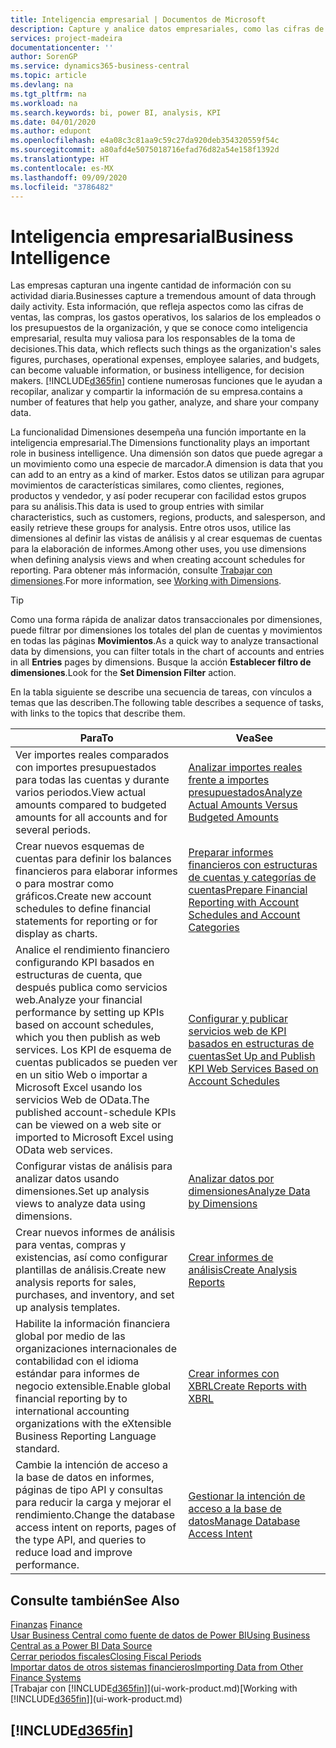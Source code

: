 ```yaml
---
title: Inteligencia empresarial | Documentos de Microsoft
description: Capture y analice datos empresariales, como las cifras de ventas, las compras, los gastos operativos, los salarios de los empleados y los presupuestos, que resultan muy valiosos para la inteligencia artificial o la toma de decisiones.
services: project-madeira
documentationcenter: ''
author: SorenGP
ms.service: dynamics365-business-central
ms.topic: article
ms.devlang: na
ms.tgt_pltfrm: na
ms.workload: na
ms.search.keywords: bi, power BI, analysis, KPI
ms.date: 04/01/2020
ms.author: edupont
ms.openlocfilehash: e4a08c3c81aa9c59c27da920deb354320559f54c
ms.sourcegitcommit: a80afd4e5075018716efad76d82a54e158f1392d
ms.translationtype: HT
ms.contentlocale: es-MX
ms.lasthandoff: 09/09/2020
ms.locfileid: "3786482"
---
```

# <a name="business-intelligence"></a><span data-ttu-id="7aeee-103">Inteligencia empresarial</span><span class="sxs-lookup"><span data-stu-id="7aeee-103">Business Intelligence</span></span>
<span data-ttu-id="7aeee-104">Las empresas capturan una ingente cantidad de información con su actividad diaria.</span><span class="sxs-lookup"><span data-stu-id="7aeee-104">Businesses capture a tremendous amount of data through daily activity.</span></span> <span data-ttu-id="7aeee-105">Esta información, que refleja aspectos como las cifras de ventas, las compras, los gastos operativos, los salarios de los empleados o los presupuestos de la organización, y que se conoce como inteligencia empresarial, resulta muy valiosa para los responsables de la toma de decisiones.</span><span class="sxs-lookup"><span data-stu-id="7aeee-105">This data, which reflects such things as the organization's sales figures, purchases, operational expenses, employee salaries, and budgets, can become valuable information, or business intelligence, for decision makers.</span></span> [!INCLUDE[d365fin](includes/d365fin_md.md)] <span data-ttu-id="7aeee-106">contiene numerosas funciones que le ayudan a recopilar, analizar y compartir la información de su empresa.</span><span class="sxs-lookup"><span data-stu-id="7aeee-106">contains a number of features that help you gather, analyze, and share your company data.</span></span>

<span data-ttu-id="7aeee-107">La funcionalidad Dimensiones desempeña una función importante en la inteligencia empresarial.</span><span class="sxs-lookup"><span data-stu-id="7aeee-107">The Dimensions functionality plays an important role in business intelligence.</span></span> <span data-ttu-id="7aeee-108">Una dimensión son datos que puede agregar a un movimiento como una especie de marcador.</span><span class="sxs-lookup"><span data-stu-id="7aeee-108">A dimension is data that you can add to an entry as a kind of marker.</span></span> <span data-ttu-id="7aeee-109">Estos datos se utilizan para agrupar movimientos de características similares, como clientes, regiones, productos y vendedor, y así poder recuperar con facilidad estos grupos para su análisis.</span><span class="sxs-lookup"><span data-stu-id="7aeee-109">This data is used to group entries with similar characteristics, such as customers, regions, products, and salesperson, and easily retrieve these groups for analysis.</span></span> <span data-ttu-id="7aeee-110">Entre otros usos, utilice las dimensiones al definir las vistas de análisis y al crear esquemas de cuentas para la elaboración de informes.</span><span class="sxs-lookup"><span data-stu-id="7aeee-110">Among other uses, you use dimensions  when defining analysis views and when creating account schedules for reporting.</span></span> <span data-ttu-id="7aeee-111">Para obtener más información, consulte [Trabajar con dimensiones](finance-dimensions.md).</span><span class="sxs-lookup"><span data-stu-id="7aeee-111">For more information, see [Working with Dimensions](finance-dimensions.md).</span></span>

> [!TIP]
> <span data-ttu-id="7aeee-112">Como una forma rápida de analizar datos transaccionales por dimensiones, puede filtrar por dimensiones los totales del plan de cuentas y movimientos en todas las páginas **Movimientos**.</span><span class="sxs-lookup"><span data-stu-id="7aeee-112">As a quick way to analyze transactional data by dimensions, you can filter totals in the chart of accounts and entries in all **Entries** pages by dimensions.</span></span> <span data-ttu-id="7aeee-113">Busque la acción **Establecer filtro de dimensiones**.</span><span class="sxs-lookup"><span data-stu-id="7aeee-113">Look for the **Set Dimension Filter** action.</span></span>  

<span data-ttu-id="7aeee-114">En la tabla siguiente se describe una secuencia de tareas, con vínculos a temas que las describen.</span><span class="sxs-lookup"><span data-stu-id="7aeee-114">The following table describes a sequence of tasks, with links to the topics that describe them.</span></span>  

| <span data-ttu-id="7aeee-115">Para</span><span class="sxs-lookup"><span data-stu-id="7aeee-115">To</span></span> | <span data-ttu-id="7aeee-116">Vea</span><span class="sxs-lookup"><span data-stu-id="7aeee-116">See</span></span> |
| --- | --- |
|<span data-ttu-id="7aeee-117">Ver importes reales comparados con importes presupuestados para todas las cuentas y durante varios periodos.</span><span class="sxs-lookup"><span data-stu-id="7aeee-117">View actual amounts compared to budgeted amounts for all accounts and for several periods.</span></span>|[<span data-ttu-id="7aeee-118">Analizar importes reales frente a importes presupuestados</span><span class="sxs-lookup"><span data-stu-id="7aeee-118">Analyze Actual Amounts Versus Budgeted Amounts</span></span>](bi-how-analyze-actual-versus-budget.md)|
|<span data-ttu-id="7aeee-119">Crear nuevos esquemas de cuentas para definir los balances financieros para elaborar informes o para mostrar como gráficos.</span><span class="sxs-lookup"><span data-stu-id="7aeee-119">Create new account schedules to define financial statements for reporting or for display as charts.</span></span>|[<span data-ttu-id="7aeee-120">Preparar informes financieros con estructuras de cuentas y categorías de cuentas</span><span class="sxs-lookup"><span data-stu-id="7aeee-120">Prepare Financial Reporting with Account Schedules and Account Categories</span></span>](bi-how-work-account-schedule.md)|
|<span data-ttu-id="7aeee-121">Analice el rendimiento financiero configurando KPI basados en estructuras de cuenta, que después publica como servicios web.</span><span class="sxs-lookup"><span data-stu-id="7aeee-121">Analyze your financial performance by setting up KPIs based on account schedules, which you then publish as web services.</span></span> <span data-ttu-id="7aeee-122">Los KPI de esquema de cuentas publicados se pueden ver en un sitio Web o importar a Microsoft Excel usando los servicios Web de OData.</span><span class="sxs-lookup"><span data-stu-id="7aeee-122">The published account-schedule KPIs can be viewed on a web site or imported to Microsoft Excel using OData web services.</span></span>|[<span data-ttu-id="7aeee-123">Configurar y publicar servicios web de KPI basados en estructuras de cuentas</span><span class="sxs-lookup"><span data-stu-id="7aeee-123">Set Up and Publish KPI Web Services Based on Account Schedules</span></span>](bi-how-to-set-up-and-publish-kpi-web-services-based-on-account-schedules.md)|
|<span data-ttu-id="7aeee-124">Configurar vistas de análisis para analizar datos usando dimensiones.</span><span class="sxs-lookup"><span data-stu-id="7aeee-124">Set up analysis views to analyze data using dimensions.</span></span>|[<span data-ttu-id="7aeee-125">Analizar datos por dimensiones</span><span class="sxs-lookup"><span data-stu-id="7aeee-125">Analyze Data by Dimensions</span></span>](bi-how-analyze-data-dimension.md)|
|<span data-ttu-id="7aeee-126">Crear nuevos informes de análisis para ventas, compras y existencias, así como configurar plantillas de análisis.</span><span class="sxs-lookup"><span data-stu-id="7aeee-126">Create new analysis reports for sales, purchases, and inventory, and set up analysis templates.</span></span>|[<span data-ttu-id="7aeee-127">Crear informes de análisis</span><span class="sxs-lookup"><span data-stu-id="7aeee-127">Create Analysis Reports</span></span>](bi-how-create-analysis-views-reports.md)|
|<span data-ttu-id="7aeee-128">Habilite la información financiera global por medio de las organizaciones internacionales de contabilidad con el idioma estándar para informes de negocio extensible.</span><span class="sxs-lookup"><span data-stu-id="7aeee-128">Enable global financial reporting by to international accounting organizations with the eXtensible Business Reporting Language standard.</span></span>|[<span data-ttu-id="7aeee-129">Crear informes con XBRL</span><span class="sxs-lookup"><span data-stu-id="7aeee-129">Create Reports with XBRL</span></span>](bi-create-reports-with-xbrl.md)|
|<span data-ttu-id="7aeee-130">Cambie la intención de acceso a la base de datos en informes, páginas de tipo API y consultas para reducir la carga y mejorar el rendimiento.</span><span class="sxs-lookup"><span data-stu-id="7aeee-130">Change the database access intent on reports, pages of the type API, and queries to reduce load and improve performance.</span></span>|[<span data-ttu-id="7aeee-131">Gestionar la intención de acceso a la base de datos</span><span class="sxs-lookup"><span data-stu-id="7aeee-131">Manage Database Access Intent</span></span>](admin-data-access-intent.md)|

## <a name="see-also"></a><span data-ttu-id="7aeee-132">Consulte también</span><span class="sxs-lookup"><span data-stu-id="7aeee-132">See Also</span></span>
<span data-ttu-id="7aeee-133">[Finanzas](finance.md)  </span><span class="sxs-lookup"><span data-stu-id="7aeee-133">[Finance](finance.md)  </span></span>  
[<span data-ttu-id="7aeee-134">Usar Business Central como fuente de datos de Power BI</span><span class="sxs-lookup"><span data-stu-id="7aeee-134">Using Business Central as a Power BI Data Source</span></span>](across-how-use-financials-data-source-powerbi.md)  
[<span data-ttu-id="7aeee-135">Cerrar periodos fiscales</span><span class="sxs-lookup"><span data-stu-id="7aeee-135">Closing Fiscal Periods</span></span>](year-close-years-periods.md)  
[<span data-ttu-id="7aeee-136">Importar datos de otros sistemas financieros</span><span class="sxs-lookup"><span data-stu-id="7aeee-136">Importing Data from Other Finance Systems</span></span>](across-import-data-configuration-packages.md)  
<span data-ttu-id="7aeee-137">[Trabajar con [!INCLUDE[d365fin](includes/d365fin_md.md)]](ui-work-product.md)</span><span class="sxs-lookup"><span data-stu-id="7aeee-137">[Working with [!INCLUDE[d365fin](includes/d365fin_md.md)]](ui-work-product.md)</span></span>

## [!INCLUDE[d365fin](includes/free_trial_md.md)]  
